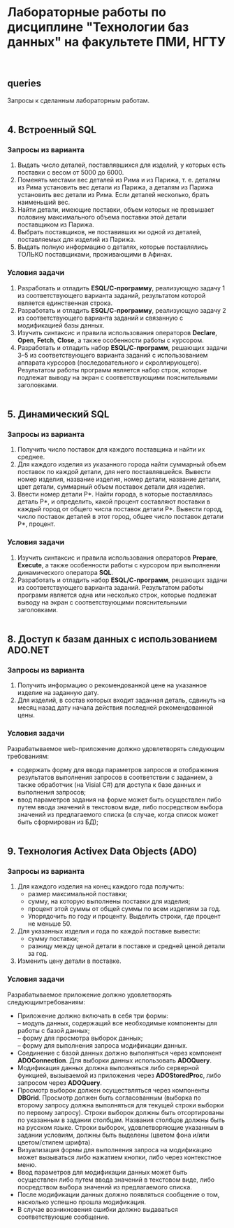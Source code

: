 # Лабораторные работы по дисциплине "Технологии баз данных" на факультете ПМИ, НГТУ
&nbsp; 

## queries
Запросы к сделанным лабораторным работам.  
&nbsp; 

## 4. Встроенный SQL
### Запросы из варианта

1. Выдать число деталей, поставлявшихся для изделий, у которых есть поставки с весом от 5000 до 6000.
2. Поменять местами вес деталей из Рима и из Парижа, т. е. деталям из Рима установить вес детали из Парижа, а деталям из Парижа установить вес детали из Рима. Если деталей несколько, брать наименьший вес.
3. Найти детали, имеющие поставки, объем которых не превышает половину максимального объема поставки этой детали поставщиком из Парижа.
4. Выбрать поставщиков, не поставивших ни одной из деталей, поставляемых для изделий из Парижа.
5. Выдать полную информацию о деталях, которые поставлялись ТОЛЬКО поставщиками, проживающими в Афинах.

### Условия задачи

1. Разработать и отладить **ESQL/С-программу**, реализующую задачу 1 из соответствующего варианта заданий, результатом которой
является единственная строка.
2. Разработать и отладить **ESQL/С-программу**, реализующую задачу 2 из соответствующего варианта заданий и связанную с модификацией
базы данных.
3. Изучить синтаксис и правила использования операторов **Declare**, **Open**, **Fetch**, **Close**, а также особенности работы с курсором.
4. Разработать и отладить набор **ESQL/С-программ**, решающих задачи 3–5 из соответствующего варианта заданий с использованием 
аппарата курсоров (последовательного и скроллирующего). Результатом работы программ является набор строк, которые подлежат выводу на 
экран с соответствующими пояснительными заголовками.  
&nbsp; 

## 5. Динамический SQL
### Запросы из варианта 

1. Получить число поставок для каждого поставщика и найти их среднее.
2. Для каждого изделия из указанного города найти суммарный объем поставок по каждой детали, для него поставлявшейся. Вывести номер изделия, название изделия, номер детали, название детали, цвет детали, суммарный объем поставок детали для изделия.
3. Ввести номер детали P*. Найти города, в которые поставлялась деталь P*, и определить, какой процент составляют поставки в каждый город от общего числа поставок детали P*. Вывести город, число поставок деталей в этот город, общее число поставок детали P*, процент.

### Условия задачи

1. Изучить синтаксис и правила использования операторов **Prepare**, **Execute**, а также особенности работы с курсором при выполнении динамического оператора **SQL**.
2. Разработать и отладить набор **ESQL/С-программ**, решающих задачи из соответствующего варианта заданий. Результатом работы программ является одна или несколько строк, которые подлежат выводу на экран с соответствующими пояснительными заголовками.  
&nbsp; 

## 8. Доступ к базам данных с использованием ADO.NET
### Запросы из варианта 
1. Получить информацию о рекомендованной цене на указанное изделие на заданную дату.
2. Для изделий, в состав которых входит заданная деталь, сдвинуть на месяц назад дату начала действия последней рекомендованной цены.

### Условия задачи
Разрабатываемое web-приложение должно удовлетворять следующим требованиям:
* содержать форму для ввода параметров запросов и отображения результатов выполнения запросов в соответствии с заданием, а также обработчик (на Visial C#) для доступа к базе данных и выполнения запросов;
* ввод параметров задания на форме может быть осуществлен либо путем ввода значений в текстовом виде, либо посредством выбора значений из предлагаемого списка (в случае, когда список может быть сформирован из БД);  
&nbsp; 

## 9. Технология Activex Data Objects (ADO)
### Запросы из варианта 

1. Для каждого изделия на конец каждого года получить:
    * размер максимальной поставки;
    * сумму, на которую выполнены поставки для изделия;
    * процент этой суммы от общей суммы по всем изделиям за год. 
    * Упорядочить по году и проценту. Выделить строки, где процент не меньше 50.  
2. Для указанных изделия и года по каждой поставке вывести:
    * сумму поставки;
    * разницу между ценой детали в поставке и средней ценой детали за год.
3. Изменить цену детали в поставке.

### Условия задачи

Разрабатываемое приложение должно удовлетворять следующимтребованиям:
* Приложение должно включать в себя три формы:  
    – модуль данных, содержащий все необходимые компоненты для работы с базой данных;  
    – форму для просмотра выборок данных;  
    – форму для выполнения запроса модификации данных.
* Соединение с базой данных должно выполняться через компонент **ADOConnection**. Для выборки данных использовать **ADOQuery**.
* Модификация данных должна выполняться либо серверной функцией, вызываемой из приложения через **ADOStoredProc**, либо запросом через **ADOQuery**.
* Просмотр выборок должен осуществляться через компоненты **DBGrid**. Просмотр должен быть согласованным (выборка по второму запросу должна выполняться для текущей строки выборки по первому запросу). Строки выборок должны быть отсортированы по указанным в задании столбцам. Названия столбцов должны быть на русском языке. Строки выборок, удовлетворяющие указанным в задании условиям, должны быть выделены (цветом фона и/или цветом/стилем шрифта).
* Визуализация формы для выполнения запроса на модификацию может вызываться либо нажатием кнопки, либо через контекстное меню.
* Ввод параметров для модификации данных может быть осуществлен либо путем ввода значений в текстовом виде, либо посредством выбора значений из предлагаемого списка.
* После модификации данных должно появляться сообщение о том, насколько успешно прошла модификация.
* В случае возникновения ошибки должно выдаваться соответствующие сообщение.
